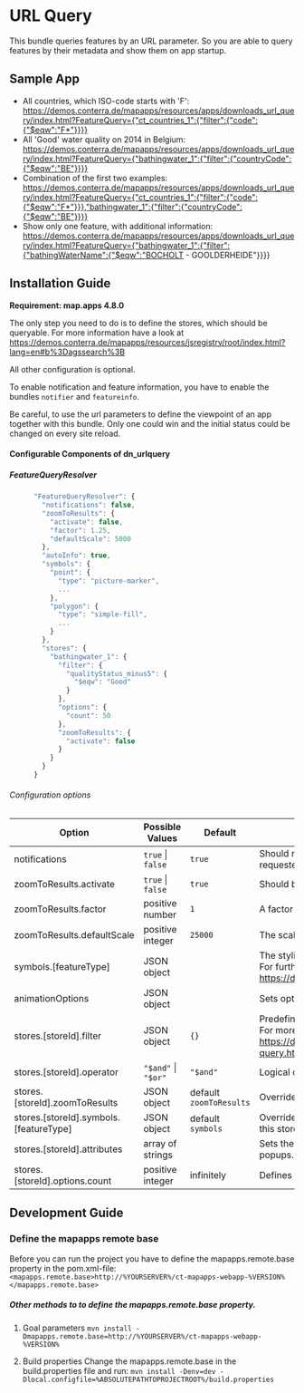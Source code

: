 # URL Query
This bundle queries features by an URL parameter.
So you are able to query features by their metadata and show them on app
startup.

Sample App
------------------
* All countries, which ISO-code starts with 'F':
https://demos.conterra.de/mapapps/resources/apps/downloads_url_query/index.html?FeatureQuery={"ct_countries_1":{"filter":{"code":{"$eqw":"F*"}}}}
* All 'Good' water quality on 2014 in Belgium:
https://demos.conterra.de/mapapps/resources/apps/downloads_url_query/index.html?FeatureQuery={"bathingwater_1":{"filter":{"countryCode":{"$eqw":"BE"}}}}
* Combination of the first two examples:
https://demos.conterra.de/mapapps/resources/apps/downloads_url_query/index.html?FeatureQuery={"ct_countries_1":{"filter":{"code":{"$eqw":"F*"}}},"bathingwater_1":{"filter":{"countryCode":{"$eqw":"BE"}}}}
* Show only one feature, with additional information:
https://demos.conterra.de/mapapps/resources/apps/downloads_url_query/index.html?FeatureQuery={"bathingwater_1":{"filter":{"bathingWaterName":{"$eqw":"BOCHOLT - GOOLDERHEIDE"}}}}

Installation Guide
------------------
**Requirement: map.apps 4.8.0**

The only step you need to do is to define the stores, which should be queryable.
For more information have a look at
https://demos.conterra.de/mapapps/resources/jsregistry/root/index.html?lang=en#b%3Dagssearch%3B

All other configuration is optional.

To enable notification and feature information, you have to enable the bundles
```notifier``` and ```featureinfo```.

Be careful, to use the url parameters to define the viewpoint of an app together
with this bundle. Only one could win and the initial status could be changed on
every site reload.

#### Configurable Components of dn_urlquery

##### FeatureQueryResolver
```javascript
      "FeatureQueryResolver": {
        "notifications": false,
        "zoomToResults": {
          "activate": false,
          "factor": 1.25,
          "defaultScale": 5000
        },
        "autoInfo": true,
        "symbols": {
          "point": {
            "type": "picture-marker",
            ...
          },
          "polygon": {
            "type": "simple-fill",
            ...
          }
        },
        "stores": {
          "bathingwater_1": {
            "filter": {
              "qualityStatus_minus5": {
                "$eqw": "Good"
              }
            },
            "options": {
              "count": 50
            },
            "zoomToResults": {
              "activate": false
            }
          }
        }
      }
```

###### Configuration options
| Option                                 | Possible Values                 | Default                     | Description                                                                                                                                                                                                           |
|----------------------------------------|---------------------------------|-----------------------------|-----------------------------------------------------------------------------------------------------------------------------------------------------------------------------------------------------------------------|
| notifications                          | ```true``` &#124; ```false```   | ```true```                  | Should notifications shown, if an error occurred, e.g. to many features were requested?                                                                                                                               |
| zoomToResults.activate                 | ```true``` &#124; ```false```   | ```true```                  | Should be zoomed to all requested features?                                                                                                                                                                           |
| zoomToResults.factor                   | positive number                 | ```1```                     | A factor of the zoom extent, to get a border around all requested features                                                                                                                                            |
| zoomToResults.defaultScale             | positive integer                | ```25000```                 | The scale used, if no extent could created from the features                                                                                                                                                          |
| symbols.[featureType]                  | JSON object                     |                             | The styling information, how to render the features.<br> For further information have a look at <br> https://developers.arcgis.com/javascript/latest/api-reference/esri-symbols.html                                  |
| animationOptions                       | JSON object                     |                             | Sets options to configure the zoom animation                                                                                                                                                                          |
| stores.[storeId].filter                | JSON object                     | ```{}```                    | Predefined filters, to limit the access to the features. <br> For more information have a look at <br> https://docs.conterra.de/en/mapapps/latest/developersguide/concepts/complex-query.html#_complex_query_language |
| stores.[storeId].operator              | ```"$and"``` &#124; ```"$or"``` | ```"$and"```                | Logical operator to combine the predefined filters with the user-defined one.                                                                                                                                         |
| stores.[storeId].zoomToResults         | JSON object                     | default ```zoomToResults``` | Overrides the default zoomToResults to change the behavior of every store.                                                                                                                                            |
| stores.[storeId].symbols.[featureType] | JSON object                     | default ```symbols```       | Overrides the default symbols to change the styling of the features provides by this store.                                                                                                                           |
| stores.[storeId].attributes            | array of strings                |                             | Sets the attributes for the features in this store. Necessary to show attributes in popups.                                                                                                                           |
| stores.[storeId].options.count         | positive integer                | infinitely                  | Defines the limit of requested features. If more returned, no feature will be shown.                                                                                                                                  |

Development Guide
------------------
### Define the mapapps remote base
Before you can run the project you have to define the mapapps.remote.base
property in the pom.xml-file:
`<mapapps.remote.base>http://%YOURSERVER%/ct-mapapps-webapp-%VERSION%</mapapps.remote.base>`

##### Other methods to to define the mapapps.remote.base property.
1. Goal parameters
`mvn install -Dmapapps.remote.base=http://%YOURSERVER%/ct-mapapps-webapp-%VERSION%`

2. Build properties
Change the mapapps.remote.base in the build.properties file and run:
`mvn install -Denv=dev -Dlocal.configfile=%ABSOLUTEPATHTOPROJECTROOT%/build.properties`
